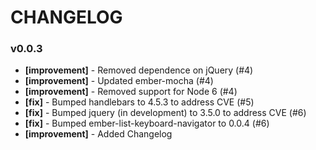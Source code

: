 # CHANGELOG

### v0.0.3
* **[improvement]** - Removed dependence on jQuery (#4)
* **[improvement]** - Updated ember-mocha (#4)
* **[improvement]** - Removed support for Node 6 (#4)
* **[fix]** - Bumped handlebars to 4.5.3 to address CVE (#5)
* **[fix]** - Bumped jquery (in development) to 3.5.0 to address CVE (#6)
* **[fix]** - Bumped ember-list-keyboard-navigator to 0.0.4 (#6)
* **[improvement]** - Added Changelog
